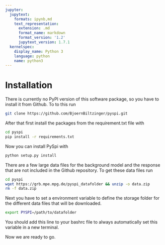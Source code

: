 ```yaml
---
jupyter:
  jupytext:
    formats: ipynb,md
    text_representation:
      extension: .md
      format_name: markdown
      format_version: '1.2'
      jupytext_version: 1.7.1
  kernelspec:
    display_name: Python 3
    language: python
    name: python3
---
```


# Installation
There is currently no PyPI version of this software package, so you have to install it from Github. To to this run
```bash
git clone https://github.com/BjoernBiltzinger/pyspi.git
```
After that first install the packages from the requirement.txt file with
```bash
cd pyspi
pip install -r requirements.txt
```
Now you can install PySpi with
```bash
python setup.py install
```
There are a few large data files for the background model and the response that are not included in the Github repository. To get these data files run
```bash
cd pyspi
wget https://grb.mpe.mpg.de/pyspi_datafolder && unzip -o data.zip
rm -f data.zip
```

Next you have to set a environment variable to define the storage folder for the different data files that will be downloaded.
```bash
export PYSPI=/path/to/datafolder
```
You should add this line to your bashrc file to always automatically set this variable in a new terminal.

Now we are ready to go.


